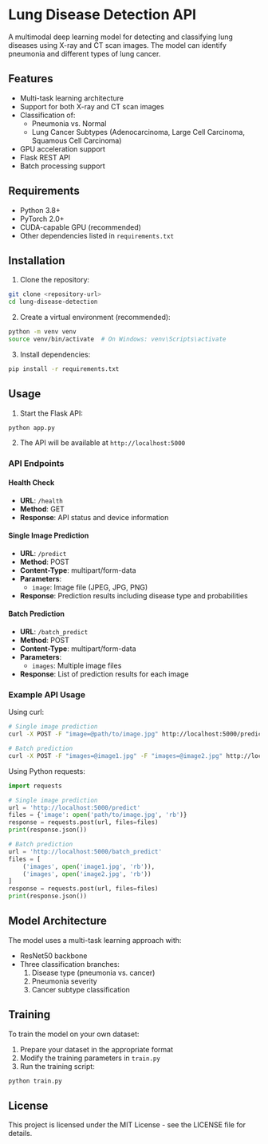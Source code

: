 # Lung Disease Detection API

A multimodal deep learning model for detecting and classifying lung diseases using X-ray and CT scan images. The model can identify pneumonia and different types of lung cancer.

## Features

- Multi-task learning architecture
- Support for both X-ray and CT scan images
- Classification of:
  - Pneumonia vs. Normal
  - Lung Cancer Subtypes (Adenocarcinoma, Large Cell Carcinoma, Squamous Cell Carcinoma)
- GPU acceleration support
- Flask REST API
- Batch processing support

## Requirements

- Python 3.8+
- PyTorch 2.0+
- CUDA-capable GPU (recommended)
- Other dependencies listed in `requirements.txt`

## Installation

1. Clone the repository:
```bash
git clone <repository-url>
cd lung-disease-detection
```

2. Create a virtual environment (recommended):
```bash
python -m venv venv
source venv/bin/activate  # On Windows: venv\Scripts\activate
```

3. Install dependencies:
```bash
pip install -r requirements.txt
```

## Usage

1. Start the Flask API:
```bash
python app.py
```

2. The API will be available at `http://localhost:5000`

### API Endpoints

#### Health Check
- **URL**: `/health`
- **Method**: GET
- **Response**: API status and device information

#### Single Image Prediction
- **URL**: `/predict`
- **Method**: POST
- **Content-Type**: multipart/form-data
- **Parameters**:
  - `image`: Image file (JPEG, JPG, PNG)
- **Response**: Prediction results including disease type and probabilities

#### Batch Prediction
- **URL**: `/batch_predict`
- **Method**: POST
- **Content-Type**: multipart/form-data
- **Parameters**:
  - `images`: Multiple image files
- **Response**: List of prediction results for each image

### Example API Usage

Using curl:
```bash
# Single image prediction
curl -X POST -F "image=@path/to/image.jpg" http://localhost:5000/predict

# Batch prediction
curl -X POST -F "images=@image1.jpg" -F "images=@image2.jpg" http://localhost:5000/batch_predict
```

Using Python requests:
```python
import requests

# Single image prediction
url = 'http://localhost:5000/predict'
files = {'image': open('path/to/image.jpg', 'rb')}
response = requests.post(url, files=files)
print(response.json())

# Batch prediction
url = 'http://localhost:5000/batch_predict'
files = [
    ('images', open('image1.jpg', 'rb')),
    ('images', open('image2.jpg', 'rb'))
]
response = requests.post(url, files=files)
print(response.json())
```

## Model Architecture

The model uses a multi-task learning approach with:
- ResNet50 backbone
- Three classification branches:
  1. Disease type (pneumonia vs. cancer)
  2. Pneumonia severity
  3. Cancer subtype classification

## Training

To train the model on your own dataset:
1. Prepare your dataset in the appropriate format
2. Modify the training parameters in `train.py`
3. Run the training script:
```bash
python train.py
```

## License

This project is licensed under the MIT License - see the LICENSE file for details. 